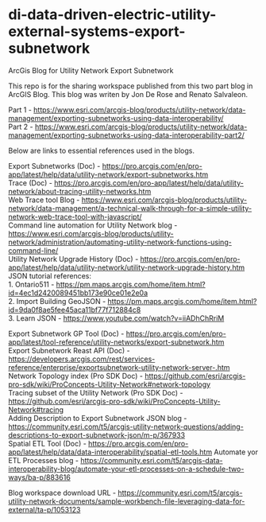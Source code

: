 # di-data-driven-electric-utility-external-systems-export-subnetwork
 ArcGis Blog for Utility Network Export Subnetwork

This repo is for the sharing workspace published from this two part blog in ArcGIS Blog. This blog was writen by Jon De Rose and Renato Salvaleon.

Part 1 - https://www.esri.com/arcgis-blog/products/utility-network/data-management/exporting-subnetworks-using-data-interoperability/<br/>
Part 2 - https://www.esri.com/arcgis-blog/products/utility-network/data-management/exporting-subnetworks-using-data-interoperability-part2/<br/>

Below are links to essential references used in the blogs.

Export Subnetworks (Doc) - https://pro.arcgis.com/en/pro-app/latest/help/data/utility-network/export-subnetworks.htm<br/>
Trace (Doc) - https://pro.arcgis.com/en/pro-app/latest/help/data/utility-network/about-tracing-utility-networks.htm<br/>
Web Trace tool Blog - https://www.esri.com/arcgis-blog/products/utility-network/data-management/a-technical-walk-through-for-a-simple-utility-network-web-trace-tool-with-javascript/<br/>
Command line automation for Utility Network blog - https://www.esri.com/arcgis-blog/products/utility-network/administration/automating-utility-network-functions-using-command-line/<br/>
Utility Network Upgrade History (Doc) - https://pro.arcgis.com/en/pro-app/latest/help/data/utility-network/utility-network-upgrade-history.htm<br/>
JSON tutorial references:<br/>
    1. Ontario511 - https://pm.maps.arcgis.com/home/item.html?id=4ec1d2420089451bb173e90ce01e2e0a<br/>
    2. Import Building GeoJSON - https://pm.maps.arcgis.com/home/item.html?id=9da0f8ae5fee45aca11bf77f712884c8<br/>
    3. Learn JSON - https://www.youtube.com/watch?v=iiADhChRriM<br/>

Export Subnetwork GP Tool (Doc)  - https://pro.arcgis.com/en/pro-app/latest/tool-reference/utility-networks/export-subnetwork.htm<br/>
Export Subnetwork Reast API (Doc) - https://developers.arcgis.com/rest/services-reference/enterprise/exportsubnetwork-utility-network-server-.htm<br/>
Network Topology index (Pro SDK Doc) - https://github.com/esri/arcgis-pro-sdk/wiki/ProConcepts-Utility-Network#network-topology<br/>
Tracing subset of the Utility Network (Pro SDK Doc) - https://github.com/esri/arcgis-pro-sdk/wiki/ProConcepts-Utility-Network#tracing<br/>
Adding Description to Export Subnetwork JSON blog - https://community.esri.com/t5/arcgis-utility-network-questions/adding-descriptions-to-export-subnetwork-json/m-p/367933<br/>
Spatial ETL Tool (Doc) - https://pro.arcgis.com/en/pro-app/latest/help/data/data-interoperability/spatial-etl-tools.htm
Automate yor ETL Processes blog - https://community.esri.com/t5/arcgis-data-interoperability-blog/automate-your-etl-processes-on-a-schedule-two-ways/ba-p/883616<br/>


Blog workspace download URL - https://community.esri.com/t5/arcgis-utility-network-documents/sample-workbench-file-leveraging-data-for-external/ta-p/1053123<br/>

